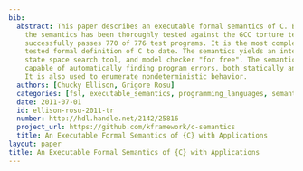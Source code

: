 ```yaml
---
bib:
  abstract: This paper describes an executable formal semantics of C. Being executable,
    the semantics has been thoroughly tested against the GCC torture test suite and
    successfully passes 770 of 776 test programs. It is the most complete and thoroughly
    tested formal definition of C to date. The semantics yields an interpreter, debugger,
    state space search tool, and model checker "for free". The semantics is shown
    capable of automatically finding program errors, both statically and at runtime.
    It is also used to enumerate nondeterministic behavior.
  authors: [Chucky Ellison, Grigore Rosu]
  categories: [fsl, executable_semantics, programming_languages, semantics, k]
  date: 2011-07-01
  id: ellison-rosu-2011-tr
  number: http://hdl.handle.net/2142/25816
  project_url: https://github.com/kframework/c-semantics
  title: An Executable Formal Semantics of {C} with Applications
layout: paper
title: An Executable Formal Semantics of {C} with Applications
---
```


